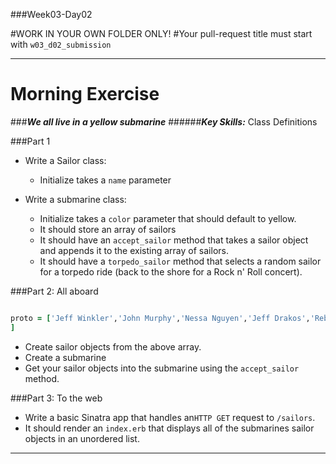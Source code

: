 ###Week03-Day02

#WORK IN YOUR OWN FOLDER ONLY!
#Your pull-request title must start with `w03_d02_submission`

---

# Morning Exercise


###***We all live in a yellow submarine***
######***Key Skills:*** Class Definitions

###Part 1

- Write a Sailor class: 	
	- Initialize takes a `name` parameter

- Write a submarine class: 
	- Initialize takes a `color` parameter that should default to yellow. 
	- It should store an array of sailors
	- It should have an `accept_sailor` method that takes a sailor object and appends it to the existing array of sailors.
	- It should have a `torpedo_sailor` method that selects a random sailor for a torpedo ride (back to the shore for a Rock n' Roll concert).

###Part 2: All aboard 

```ruby 

proto = ['Jeff Winkler','John Murphy','Nessa Nguyen','Jeff Drakos','Rebecca Strong','Gardner Lonsberry' ,'Jonathan Gean','Nathaniel Tuvera','Tim Hannes','Aziz Hasanov','Chris Heuberger','Dmitry Shamis' ,'Corey Leveen','Paul Hiam','Steven Doran','Ben Karl','Kristen Tonga','Wake Lankard','Carlos Pichardo' ,'Paul Gasberra','Andrea Trapp','Heidi Williams-Foy'
]
```

- Create sailor objects from the above array. 
- Create a submarine
- Get your sailor objects into the submarine using the `accept_sailor` method. 

###Part 3: To the web 

- Write a basic Sinatra app that handles an`HTTP GET` request to `/sailors`.  
- It should render an `index.erb` that displays all of the submarines sailor objects in an unordered list.

---

